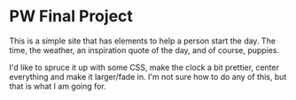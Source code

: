 # PW Final Project
This is a simple site that has elements to help a person start the day. The time, the weather, an inspiration quote of the day, and of course, puppies.

I'd like to spruce it up with some CSS, make the clock a bit prettier, center everything and make it larger/fade in. I'm not sure how to do any of this, but that is what I am going for.

